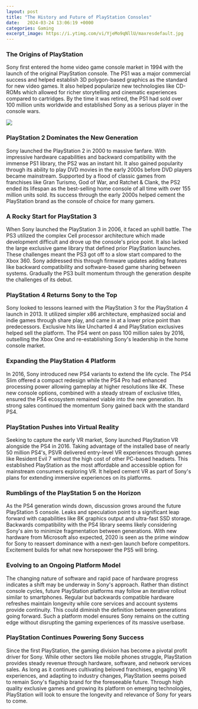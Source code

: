 ```yaml
---
layout: post
title: "The History and Future of PlayStation Consoles"
date:   2024-03-24 13:06:19 +0000
categories: Gaming
excerpt_image: https://i.ytimg.com/vi/YjeMo9qNllU/maxresdefault.jpg
---
```


### The Origins of PlayStation 
Sony first entered the home video game console market in 1994 with the launch of the original PlayStation console. The PS1 was a major commercial success and helped establish 3D polygon-based graphics as the standard for new video games. It also helped popularize new technologies like CD-ROMs which allowed for richer storytelling and cinematic experiences compared to cartridges. By the time it was retired, the PS1 had sold over 100 million units worldwide and established Sony as a serious player in the console wars.

![](https://i.ytimg.com/vi/YjeMo9qNllU/maxresdefault.jpg)
### PlayStation 2 Dominates the New Generation
Sony launched the PlayStation 2 in 2000 to massive fanfare. With impressive hardware capabilities and backward compatibility with the immense PS1 library, the PS2 was an instant hit. It also gained popularity through its ability to play DVD movies in the early 2000s before DVD players became mainstream. Supported by a flood of classic games from franchises like Gran Turismo, God of War, and Ratchet & Clank, the PS2 ended its lifespan as the best-selling home console of all time with over 155 million units sold. Its success through the early 2000s helped cement the PlayStation brand as the console of choice for many gamers.
### A Rocky Start for PlayStation 3  
When Sony launched the PlayStation 3 in 2006, it faced an uphill battle. The PS3 utilized the complex Cell processor architecture which made development difficult and drove up the console's price point. It also lacked the large exclusive game library that defined prior PlayStation launches. These challenges meant the PS3 got off to a slow start compared to the Xbox 360. Sony addressed this through firmware updates adding features like backward compatibility and software-based game sharing between systems. Gradually the PS3 built momentum through the generation despite the challenges of its debut.
### PlayStation 4 Returns Sony to the Top
Sony looked to lessons learned with the PlayStation 3 for the PlayStation 4 launch in 2013. It utilized simpler x86 architecture, emphasized social and indie games through share play, and came in at a lower price point than predecessors. Exclusive hits like Uncharted 4 and PlayStation exclusives helped sell the platform. The PS4 went on pass 100 million sales by 2016, outselling the Xbox One and re-establishing Sony's leadership in the home console market. 
### Expanding the PlayStation 4 Platform
In 2016, Sony introduced new PS4 variants to extend the life cycle. The PS4 Slim offered a compact redesign while the PS4 Pro had enhanced processing power allowing gameplay at higher resolutions like 4K. These new console options, combined with a steady stream of exclusive titles, ensured the PS4 ecosystem remained viable into the new generation. Its strong sales continued the momentum Sony gained back with the standard PS4.
### PlayStation Pushes into Virtual Reality
Seeking to capture the early VR market, Sony launched PlayStation VR alongside the PS4 in 2016. Taking advantage of the installed base of nearly 50 million PS4's, PSVR delivered entry-level VR experiences through games like Resident Evil 7 without the high cost of other PC-based headsets. This established PlayStation as the most affordable and accessible option for mainstream consumers exploring VR. It helped cement VR as part of Sony's plans for extending immersive experiences on its platforms.
### Rumblings of the PlayStation 5 on the Horizon  
As the PS4 generation winds down, discussion grows around the future PlayStation 5 console. Leaks and speculation point to a significant leap forward with capabilities like 8K graphics output and ultra-fast SSD storage. Backwards compatibility with the PS4 library seems likely considering Sony's aim to minimize fragmentation between generations. With new hardware from Microsoft also expected, 2020 is seen as the prime window for Sony to reassert dominance with a next-gen launch before competitors. Excitement builds for what new horsepower the PS5 will bring.
### Evolving to an Ongoing Platform Model
The changing nature of software and rapid pace of hardware progress indicates a shift may be underway in Sony's approach. Rather than distinct console cycles, future PlayStation platforms may follow an iterative rollout similar to smartphones. Regular but backwards compatible hardware refreshes maintain longevity while core services and account systems provide continuity. This could diminish the definition between generations going forward. Such a platform model ensures Sony remains on the cutting edge without disrupting the gaming experiences of its massive userbase. 
### PlayStation Continues Powering Sony Success
Since the first PlayStation, the gaming division has become a pivotal profit driver for Sony. While other sectors like mobile phones struggle, PlayStation provides steady revenue through hardware, software, and network services sales. As long as it continues cultivating beloved franchises, engaging VR experiences, and adapting to industry changes, PlayStation seems poised to remain Sony's flagship brand for the foreseeable future. Through high quality exclusive games and growing its platform on emerging technologies, PlayStation will look to ensure the longevity and relevance of Sony for years to come.